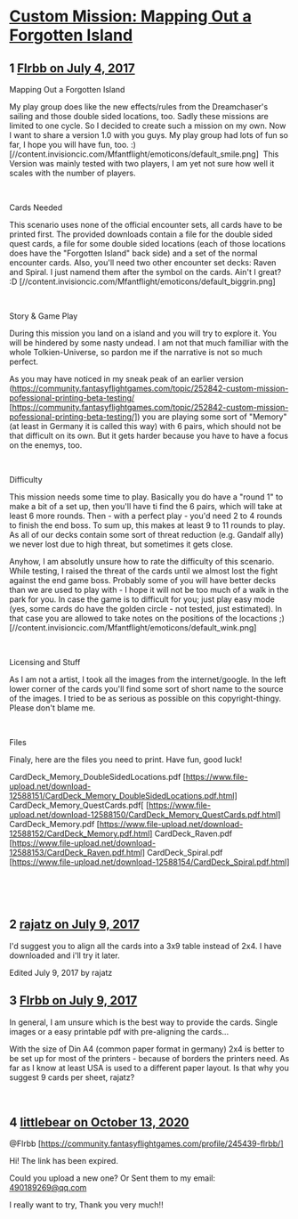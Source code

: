 # [Custom Mission: Mapping Out a Forgotten Island](https://community.fantasyflightgames.com/topic/253465-custom-mission-mapping-out-a-forgotten-island/)

## 1 [Flrbb on July 4, 2017](https://community.fantasyflightgames.com/topic/253465-custom-mission-mapping-out-a-forgotten-island/?do=findComment&comment=2865637)

Mapping Out a Forgotten Island

My play group does like the new effects/rules from the Dreamchaser's sailing and those double sided locations, too. Sadly these missions are limited to one cycle. So I decided to create such a mission on my own. Now I want to share a version 1.0 with you guys. My play group had lots of fun so far, I hope you will have fun, too. :) [//content.invisioncic.com/Mfantflight/emoticons/default_smile.png]  This Version was mainly tested with two players, I am yet not sure how well it scales with the number of players.

 

Cards Needed

This scenario uses none of the official encounter sets, all cards have to be printed first. The provided downloads contain a file for the double sided quest cards, a file for some double sided locations (each of those locations does have the "Forgotten Island" back side) and a set of the normal encounter cards. Also, you'll need two other encounter set decks: Raven and Spiral. I just namend them after the symbol on the cards. Ain't I great? :D [//content.invisioncic.com/Mfantflight/emoticons/default_biggrin.png]

 

Story & Game Play

During this mission you land on a island and you will try to explore it. You will be hindered by some nasty undead. I am not that much familliar with the whole Tolkien-Universe, so pardon me if the narrative is not so much perfect.

As you may have noticed in my sneak peak of an earlier version (https://community.fantasyflightgames.com/topic/252842-custom-mission-pofessional-printing-beta-testing/ [https://community.fantasyflightgames.com/topic/252842-custom-mission-pofessional-printing-beta-testing/]) you are playing some sort of "Memory" (at least in Germany it is called this way) with 6 pairs, which should not be that difficult on its own. But it gets harder because you have to have a focus on the enemys, too.

 

Difficulty

This mission needs some time to play. Basically you do have a "round 1" to make a bit of a set up, then you'll have ti find the 6 pairs, which will take at least 6 more rounds. Then - with a perfect play - you'd need 2 to 4 rounds to finish the end boss. To sum up, this makes at least 9 to 11 rounds to play. As all of our decks contain some sort of threat reduction (e.g. Gandalf ally) we never lost due to high threat, but sometimes it gets close.

Anyhow, I am absolutly unsure how to rate the difficulty of this scenario. While testing, I raised the threat of the cards until we almost lost the fight against the end game boss. Probably some of you will have better decks than we are used to play with - I hope it will not be too much of a walk in the park for you. In case the game is to difficult for you; just play easy mode (yes, some cards do have the golden circle - not tested, just estimated). In that case you are allowed to take notes on the positions of the locactions ;) [//content.invisioncic.com/Mfantflight/emoticons/default_wink.png]

 

Licensing and Stuff

As I am not a artist, I took all the images from the internet/google. In the left lower corner of the cards you'll find some sort of short name to the source of the images. I tried to be as serious as possible on this copyright-thingy. Please don't blame me.

 

Files

Finaly, here are the files you need to print. Have fun, good luck!

CardDeck_Memory_DoubleSidedLocations.pdf [https://www.file-upload.net/download-12588151/CardDeck_Memory_DoubleSidedLocations.pdf.html]
CardDeck_Memory_QuestCards.pdf[ [https://www.file-upload.net/download-12588150/CardDeck_Memory_QuestCards.pdf.html]
CardDeck_Memory.pdf [https://www.file-upload.net/download-12588152/CardDeck_Memory.pdf.html]
CardDeck_Raven.pdf [https://www.file-upload.net/download-12588153/CardDeck_Raven.pdf.html]
CardDeck_Spiral.pdf [https://www.file-upload.net/download-12588154/CardDeck_Spiral.pdf.html]

 

 

## 2 [rajatz on July 9, 2017](https://community.fantasyflightgames.com/topic/253465-custom-mission-mapping-out-a-forgotten-island/?do=findComment&comment=2872328)

I'd suggest you to align all the cards into a 3x9 table instead of 2x4. I have downloaded and i'll try it later.

Edited July 9, 2017 by rajatz

## 3 [Flrbb on July 9, 2017](https://community.fantasyflightgames.com/topic/253465-custom-mission-mapping-out-a-forgotten-island/?do=findComment&comment=2872569)

In general, I am unsure which is the best way to provide the cards. Single images or a easy printable pdf with pre-aligning the cards...

With the size of Din A4 (common paper format in germany) 2x4 is better to be set up for most of the printers - because of borders the printers need. As far as I know at least USA is used to a different paper layout. Is that why you suggest 9 cards per sheet, rajatz?

 

## 4 [littlebear on October 13, 2020](https://community.fantasyflightgames.com/topic/253465-custom-mission-mapping-out-a-forgotten-island/?do=findComment&comment=4000540)

@Flrbb [https://community.fantasyflightgames.com/profile/245439-flrbb/]

Hi! The link has been expired.

Could you upload a new one? Or Sent them to my email: 490189269@qq.com

I really want to try, Thank you very much!!

